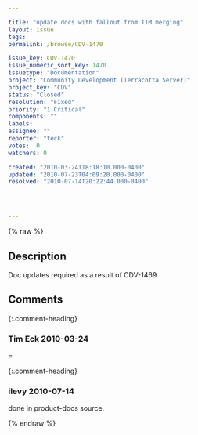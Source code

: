 ```yaml
---

title: "update docs with fallout from TIM merging"
layout: issue
tags: 
permalink: /browse/CDV-1470

issue_key: CDV-1470
issue_numeric_sort_key: 1470
issuetype: "Documentation"
project: "Community Development (Terracotta Server)"
project_key: "CDV"
status: "Closed"
resolution: "Fixed"
priority: "1 Critical"
components: ""
labels: 
assignee: ""
reporter: "teck"
votes:  0
watchers: 0

created: "2010-03-24T18:18:10.000-0400"
updated: "2010-07-23T04:09:20.000-0400"
resolved: "2010-07-14T20:22:44.000-0400"




---
```


{% raw %}

## Description

<div markdown="1" class="description">

Doc updates required as a result of CDV-1469


</div>

## Comments


{:.comment-heading}
### **Tim Eck** <span class="date">2010-03-24</span>

<div markdown="1" class="comment">

=

</div>


{:.comment-heading}
### **ilevy** <span class="date">2010-07-14</span>

<div markdown="1" class="comment">

done in product-docs source.

</div>



{% endraw %}
